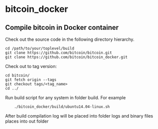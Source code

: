 # bitcoin_docker

Compile bitcoin in Docker container
---------------------------------------
Check out the source code in the following directory hierarchy.

    cd /path/to/your/toplevel/build
    git clone https://github.com/bitcoin/bitcoin.git
    git clone https://github.com/bitcoin/bitcoin_docker.git

Check out to tag version:
   
    cd bitcoin/
    git fetch origin --tags
    git checkout tags/<tag_name>
    cd ../
   
Run build script for any system in folder build. For example
    
        ./bitcoin_docker/build/ubuntu14.04-linux.sh
        
After build compilation log will be placed into folder logs and binary files places into out folder
    

